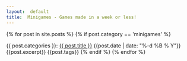 ```yaml
---
layout:  default
title:  Minigames - Games made in a week or less!
---
```

{% for post in site.posts %}
{% if post.category == 'minigames' %}
<div class="postHeader">
	{{ post.categories }}:  <a href="{{ site.url }}/{{ post.url }}">{{ post.title }}</a> {{post.date | date: "%-d %B % Y"}}
</div>
{{post.excerpt}}
{{post.tags}}	
{% endif %}
{% endfor %}
